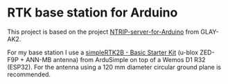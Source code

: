 # RTK base station for Arduino

This project is based on the project [NTRIP-server-for-Arduino](https://github.com/GLAY-AK2/NTRIP-server-for-Arduino.git) from GLAY-AK2.

For my base station I use a [simpleRTK2B - Basic Starter Kit](https://www.ardusimple.com/product/simplertk2b-basic-starter-kit-ip65/) (u-blox ZED-F9P + ANN-MB antenna) from ArduSimple on top of a Wemos D1 R32 (ESP32). For the antenna using a 120 mm diameter circular ground plane is recommended.
